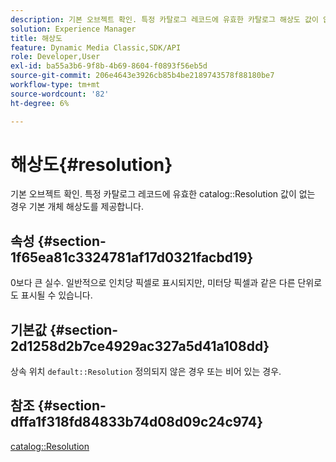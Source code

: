```yaml
---
description: 기본 오브젝트 확인. 특정 카탈로그 레코드에 유효한 카탈로그 해상도 값이 없는 경우 기본 개체 해상도를 제공합니다.
solution: Experience Manager
title: 해상도
feature: Dynamic Media Classic,SDK/API
role: Developer,User
exl-id: ba55a3b6-9f8b-4b69-8604-f0893f56eb5d
source-git-commit: 206e4643e3926cb85b4be2189743578f88180be7
workflow-type: tm+mt
source-wordcount: '82'
ht-degree: 6%

---
```


# 해상도{#resolution}

기본 오브젝트 확인. 특정 카탈로그 레코드에 유효한 catalog::Resolution 값이 없는 경우 기본 개체 해상도를 제공합니다.

## 속성 {#section-1f65ea81c3324781af17d0321facbd19}

0보다 큰 실수. 일반적으로 인치당 픽셀로 표시되지만, 미터당 픽셀과 같은 다른 단위로도 표시될 수 있습니다.

## 기본값 {#section-2d1258d2b7ce4929ac327a5d41a108dd}

상속 위치 `default::Resolution` 정의되지 않은 경우 또는 비어 있는 경우.

## 참조 {#section-dffa1f318fd84833b74d08d09c24c974}

[catalog::Resolution](../../../../../is-api/image-catalog/image-serving-api-ref/c-image-catalog-reference/c-image-svg-data-reference/c-image-data-reference/r-resolution-cat.md#reference-de489f5f36b64bd0831749546f8728e1)
